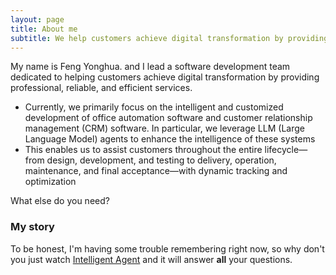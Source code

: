 ```yaml
---
layout: page
title: About me
subtitle: We help customers achieve digital transformation by providing professional, reliable, and efficient services.
---
```


My name is Feng Yonghua. and I lead a software development team dedicated to helping customers achieve digital transformation by providing professional, reliable, and efficient services.

- Currently, we primarily focus on the intelligent and customized development of office automation software and customer relationship management (CRM) software. In particular, we leverage LLM (Large Language Model) agents to enhance the intelligence of these systems
- This enables us to assist customers throughout the entire lifecycle—from design, development, and testing to delivery, operation, maintenance, and final acceptance—with dynamic tracking and optimization

What else do you need?

### My story

To be honest, I'm having some trouble remembering right now, so why don't you just watch [Intelligent Agent](https://en.wikipedia.org/wiki/Intelligent_agent) and it will answer **all** your questions.
